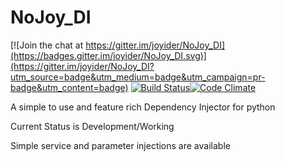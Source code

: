 # NoJoy_DI

[![Join the chat at https://gitter.im/joyider/NoJoy_DI](https://badges.gitter.im/joyider/NoJoy_DI.svg)](https://gitter.im/joyider/NoJoy_DI?utm_source=badge&utm_medium=badge&utm_campaign=pr-badge&utm_content=badge) [![Build Status](https://travis-ci.org/joyider/NoJoy_DI.svg?branch=master)](https://travis-ci.org/joyider/NoJoy_DI)[![Code Climate](https://codeclimate.com/github/joyider/NoJoy_DI/badges/gpa.svg)](https://codeclimate.com/github/joyider/NoJoy_DI)

A simple to use and feature rich Dependency Injector for python

Current Status is Development/Working

Simple service and parameter injections are available
